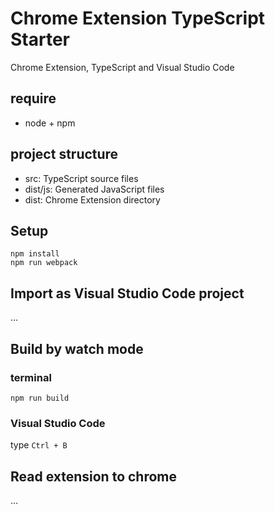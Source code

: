 # Chrome Extension TypeScript Starter

Chrome Extension, TypeScript and Visual Studio Code

## require

* node + npm

## project structure

* src: TypeScript source files
* dist/js: Generated JavaScript files
* dist: Chrome Extension directory

## Setup

```
npm install
npm run webpack
```

## Import as Visual Studio Code project

...

## Build by watch mode

### terminal

```
npm run build
```

### Visual Studio Code

type `Ctrl + B`

## Read extension to chrome

...

